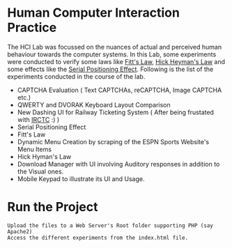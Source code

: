 Human Computer Interaction Practice
=====

The HCI Lab was focussed on the nuances of actual and perceived human behaviour towards the computer systems.
In this Lab, some experiments were conducted to verify some laws like [Fitt's Law](http://en.wikipedia.org/wiki/Fitts's_law), [Hick Heyman's Law](http://en.wikipedia.org/wiki/Hick's_law) and some effects like the [Serial Positioning Effect](http://en.wikipedia.org/wiki/Serial_position_effect). Following is the list of the experiments conducted in the course of the lab.

* CAPTCHA Evaluation ( Text CAPTCHAs, reCAPTCHA, Image CAPTCHA etc.)
* QWERTY and DVORAK Keyboard Layout Comparison
* New Dashing UI for Railway Ticketing System ( After being frustated with [IRCTC](https://www.irctc.co.in/) :) )
* Serial Positioning Effect
* Fitt's Law
* Dynamic Menu Creation by scraping of the ESPN Sports Website's Menu Items
* Hick Hyman's Law
* Download Manager with UI involving Auditory responses in addition to the Visual ones.
* Mobile Keypad to illustrate its UI and Usage.

Run the Project
===
    Upload the files to a Web Server's Root folder supporting PHP (say Apache2)
    Access the different experiments from the index.html file.
